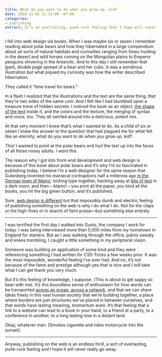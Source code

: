 ```yaml
---
title: What do you want to do when you grow up, kid?
date: 2018-11-01 21:52:00 -07:00
categories:
- publishing
extract: It’s an everlasting, punk-rock feeling that I hope will never really go away.
---
```


I fell into web design via books. When I was maybe six or seven I remember reading about polar bears and how they hibernated in a large compendium about all sorts of natural habitats and curiosities ranging from foxes hunting in the desert and wild horses running on the Mongolian plains to Emperor penguins shivering in the Antarctic. And to this day I still remember that giant, double page spread of a bear and her cubs. It was a wondrous illustration but what piqued my curiosity was how the writer described hibernation. 

They called it “time travel for bears.” 

In a flash I realized that the illustrations and the text are the same thing, that they’re two sides of the same coin. And I felt like I had stumbled upon a treasure trove of hidden secrets: I noticed the book as an object, [the shape of the text](https://robinrendle.com/essays/call-me-interactivity/) inside it, and the colors and the texture, the merging of syntax and voice, too. They all swirled around into a delicious, potent mix. 

At that very moment I knew that’s what I wanted to do. As a child of six or seven I knew the answer to the question that had plagued me for what felt like an eternity; what do you want to do when you grow up, kid?

_This!_ I wanted to point at the polar bears and hurl the text up into the faces of all those nosey adults. _I want this._

The reason why I got into front-end development and web design is because of this book about polar bears and it’s why I’m so fascinated in publishing today. I believe I’m a web designer for the same reason that Gutenberg invented his maniacal contraptions half a millennia ago [in the German town of Mainz](https://robinrendle.com/essays/futures-of-typography/); locking type together, hacking away at [bits of text](https://robinrendle.com/essays/bookmarking/) in a dark room, and then – blamo! – you print all the paper, you bind all the books, you hit the big green button, and it’s published.

Sure, [web design is different](https://robinrendle.com/essays/new-web-typography/) but that impossibly dumb and electric feeling of publishing something on the web is why I do what I do. Not for the claps or the high-fives or in search of faint praise—but something else entirely.

***

I was terrified the first day I walked into Gusto, the company I work for today. I was being interviewed more than 5,000 miles from my hometown in England for starters. But as I was walking through the office, palms sweaty and knees trembling, I caught a little something in my peripheral vision. 

Someone was building an application of some kind and they were referencing something I had written for CSS-Tricks a few weeks prior. It was the most impossible, wonderful feeling I’ve ever had. And no, it’s not because of the fame and prestige although yes that is nice and I will take what I can get thank you very much. 

But it’s this feeling of knowledge, I suppose. (This is about to get sappy so bear with me). It’s this boundless sense of enthusiasm for how words can be transported [across an ocean, across a network](https://robinrendle.com/notes/chloe/), and that we can share ideas freely in this vast human society that we’re building together, a place where borders are just structures we’ve placed in between ourselves, and that words have lasting meaning, momentum even. It’s that feeling that a link to a website can lead to a book in your hand, to a friend at a party, to a conference in another, to a long lasting love in a distant land.

Okay, whatever man. [Smokes cigarette and rides motorcycle into the sunset].

***

Anyway, publishing on the web is an endless thrill, a sort of everlasting, punk-rock feeling and I hope it will never really go away.
